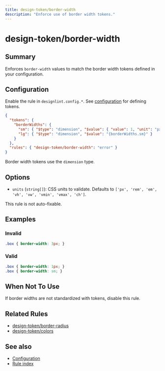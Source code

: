 ```yaml
---
title: design-token/border-width
description: "Enforce use of border width tokens."
---
```


# design-token/border-width

## Summary
Enforces `border-width` values to match the border width tokens defined in your configuration.

## Configuration
Enable the rule in `designlint.config.*`. See [configuration](../../configuration.md) for defining tokens.

```json
{
  "tokens": {
    "borderWidths": {
      "sm": { "$type": "dimension", "$value": { "value": 1, "unit": "px" } },
      "lg": { "$type": "dimension", "$value": "{borderWidths.sm}" }
    }
  },
  "rules": { "design-token/border-width": "error" }
}
```

Border width tokens use the `dimension` type.

## Options
- `units` (`string[]`): CSS units to validate. Defaults to `['px', 'rem', 'em', 'vh', 'vw', 'vmin', 'vmax', 'ch']`.

This rule is not auto-fixable.

## Examples

### Invalid

```css
.box { border-width: 3px; }
```

### Valid

```css
.box { border-width: 1px; }
.box { border-width: sm; }
```

## When Not To Use
If border widths are not standardized with tokens, disable this rule.

## Related Rules
- [design-token/border-radius](./border-radius.md)
- [design-token/colors](./colors.md)

## See also
- [Configuration](../../configuration.md)
- [Rule index](../index.md)
